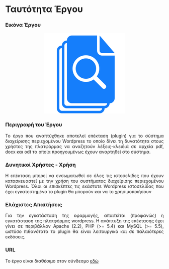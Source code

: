 # Ταυτότητα Έργου

### Εικόνα Έργου
<p align="center">
<img src="https://github.com/ellak-monades-aristeias/wp-file-search/blob/master/assets/icon-256x256.png"/>
</p>

### Περιγραφή του Έργου
<p align="justify">
Το έργο που αναπτύχθηκε αποτελεί επέκταση (plugin) για το σύστημα διαχείρισης περιεχομένου Wordpress το οποίο δίνει τη δυνατότητα στους χρήστες της πλατφόρμας να αναζητούν λέξεις-κλειδιά σε αρχεία pdf, docx και odt τα οποία προηγουμένως έχουν αναρτηθεί στο σύστημα. 
</p>

### Δυνητικοί Xρήστες - Xρήση
<p align="justify">
Η επέκταση μπορεί να ενσωματωθεί σε όλες τις ιστοσελίδες που έχουν  κατασκευαστεί με την χρήση του συστήματος διαχείρισης περιεχομένου Wordpress. Όλοι οι επισκέπτες τις εκάστοτε  Wordpress ιστοσελίδας που έχει εγκατεστημένο το plugin θα μπορούν και να το χρησιμοποιήσουν</p>

### Ελάχιστες Aπαιτήσεις
<p align="justify">
Για την εγκατάσταση της εφαρμογής, απαιτείται (προφανώς) η εγκατάσταση της πλατφόρμας wordpress. H ανάπτυξη της επέκτασης έχει γίνει σε περιβάλλον Apache (2.2), PHP (>= 5.4) και MySQL (>= 5.5), ωστόσο πιθανότατα το plugin θα είναι λειτουργικό και σε παλαιότερες εκδόσεις.
</p>

### URL
Το έργο είναι διαθέσιμο στον σύνδεσμο [εδώ](https://github.com/ellak-monades-aristeias/wp-file-search)
